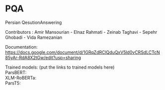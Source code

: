 # PQA
Persian QesutionAnswering

Contributors : Amir Mansourian - Elnaz Rahmati - Zeinab Taghavi - Sepehr Ghobadi - Vida Ramezanian

Documentation: https://docs.google.com/document/d/1GRqZdRClQduQxV5ld0vCRSdLCTcN85yAr-RdA8X2tGw/edit?usp=sharing

Trained models: (put the links to trained models here)
<br/>
ParsBERT: 
<br/>
XLM-RoBERTa:
<br/>
ParsT5:
